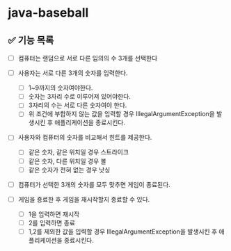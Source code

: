 # java-baseball

## ✅ 기능 목록

- [ ] 컴퓨터는 랜덤으로 서로 다른 임의의 수 3개를 선택한다

- [ ] 사용자는 서로 다른 3개의 숫자를 입력한다.
  - [ ] 1~9까지의 숫자여야한다.
  - [ ] 숫자는 3자리 수로 이루어져 있어야한다. 
  - [ ] 3자리의 수는 서로 다른 숫자여야 한다.
  - [ ] 위 조건에 부합하지 않는 값을 입력할 경우 IllegalArgumentException을 발생시킨 후 애플리케이션을 종료시킨다.

- [ ] 사용자와 컴퓨터의 숫자를 비교해서 힌트를 제공한다.
  - [ ] 같은 숫자, 같은 위치일 경우 스트라이크
  - [ ] 같은 숫자, 다른 위치일 경우 볼
  - [ ] 같은 숫자가 전혀 없는 경우 낫싱
  
- [ ] 컴퓨터가 선택한 3개의 숫자를 모두 맞추면 게임이 종료된다.

- [ ] 게임을 죵료한 후 게임을 재시작할지 종료할 수 있다.
  - [ ] 1을 입력하면 재시작
  - [ ] 2를 입력하면 종료
  - [ ] 1,2를 제외한 값을 입력할 경우 IllegalArgumentException을 발생시킨 후 애플리케이션을 종료시킨다.
